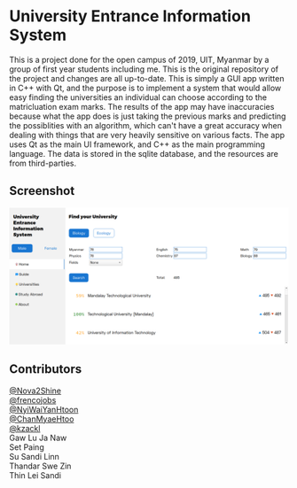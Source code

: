 # University Entrance Information System

This is a project done for the open campus of 2019, UIT, Myanmar by a group of first year students including me. This is the original repository of the project and changes are all up-to-date.
This is simply a GUI app written in C++ with Qt, and the purpose is to implement a system that would allow easy finding the universities an individual can choose according to the matricluation exam marks.
The results of the app may have inaccuracies because what the app does is just taking the previous marks and predicting the possiblities with an algorithm, which can't have a great accuracy when dealing with things that are very heavily sensitive on various facts.
The app uses Qt as the main UI framework, and C++ as the main programming language. The data is stored in the sqlite database, and the resources are from third-parties.

## Screenshot

![](screenshot.png)

## Contributors

[@Nova2Shine](https://github.com/Nova2Shine)  
[@frencojobs](https://github.com/frencojobs)  
[@NyiWaiYanHtoon](https://github.com/NyiWaiYanHtoon)  
[@ChanMyaeHtoo](https://github.com/chanmyaehtoo)  
[@kzackl](https://github.com/kzackl)  
Gaw Lu Ja Naw  
Set Paing  
Su Sandi Linn  
Thandar Swe Zin  
Thin Lei Sandi  
